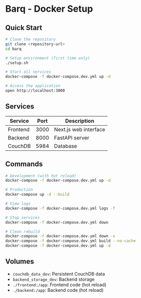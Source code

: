 # Barq - Docker Setup

## Quick Start

```bash
# Clone the repository
git clone <repository-url>
cd barq

# Setup environment (first time only)
./setup.sh

# Start all services
docker-compose -f docker-compose.dev.yml up -d

# Access the application
open http://localhost:3000
```

## Services

| Service | Port | Description |
|---------|------|-------------|
| Frontend | 3000 | Next.js web interface |
| Backend | 8000 | FastAPI server |
| CouchDB | 5984 | Database |

## Commands

```bash
# Development (with hot reload)
docker-compose -f docker-compose.dev.yml up -d

# Production
docker-compose up -d --build

# View logs
docker-compose -f docker-compose.dev.yml logs -f

# Stop services
docker-compose -f docker-compose.dev.yml down

# Clean rebuild
docker-compose -f docker-compose.dev.yml down -v
docker-compose -f docker-compose.dev.yml build --no-cache
docker-compose -f docker-compose.dev.yml up -d
```

## Volumes

- `couchdb_data_dev`: Persistent CouchDB data
- `backend_storage_dev`: Backend storage
- `./frontend:/app`: Frontend code (hot reload)
- `./backend:/app`: Backend code (hot reload) 